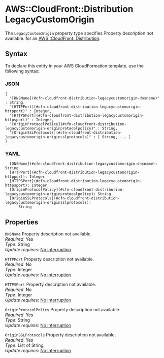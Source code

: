 # AWS::CloudFront::Distribution LegacyCustomOrigin<a name="aws-properties-cloudfront-distribution-legacycustomorigin"></a>

<a name="aws-properties-cloudfront-distribution-legacycustomorigin-description"></a>The `LegacyCustomOrigin` property type specifies Property description not available\. for an [AWS::CloudFront::Distribution](aws-resource-cloudfront-distribution.md)\.

## Syntax<a name="aws-properties-cloudfront-distribution-legacycustomorigin-syntax"></a>

To declare this entity in your AWS CloudFormation template, use the following syntax:

### JSON<a name="aws-properties-cloudfront-distribution-legacycustomorigin-syntax.json"></a>

```
{
  "[DNSName](#cfn-cloudfront-distribution-legacycustomorigin-dnsname)" : String,
  "[HTTPPort](#cfn-cloudfront-distribution-legacycustomorigin-httpport)" : Integer,
  "[HTTPSPort](#cfn-cloudfront-distribution-legacycustomorigin-httpsport)" : Integer,
  "[OriginProtocolPolicy](#cfn-cloudfront-distribution-legacycustomorigin-originprotocolpolicy)" : String,
  "[OriginSSLProtocols](#cfn-cloudfront-distribution-legacycustomorigin-originsslprotocols)" : [ String, ... ]
}
```

### YAML<a name="aws-properties-cloudfront-distribution-legacycustomorigin-syntax.yaml"></a>

```
  [DNSName](#cfn-cloudfront-distribution-legacycustomorigin-dnsname): String
  [HTTPPort](#cfn-cloudfront-distribution-legacycustomorigin-httpport): Integer
  [HTTPSPort](#cfn-cloudfront-distribution-legacycustomorigin-httpsport): Integer
  [OriginProtocolPolicy](#cfn-cloudfront-distribution-legacycustomorigin-originprotocolpolicy): String
  [OriginSSLProtocols](#cfn-cloudfront-distribution-legacycustomorigin-originsslprotocols):
    - String
```

## Properties<a name="aws-properties-cloudfront-distribution-legacycustomorigin-properties"></a>

`DNSName` <a name="cfn-cloudfront-distribution-legacycustomorigin-dnsname"></a>
Property description not available\.  
_Required_: Yes  
_Type_: String  
_Update requires_: [No interruption](https://docs.aws.amazon.com/AWSCloudFormation/latest/UserGuide/using-cfn-updating-stacks-update-behaviors.html#update-no-interrupt)

`HTTPPort` <a name="cfn-cloudfront-distribution-legacycustomorigin-httpport"></a>
Property description not available\.  
_Required_: No  
_Type_: Integer  
_Update requires_: [No interruption](https://docs.aws.amazon.com/AWSCloudFormation/latest/UserGuide/using-cfn-updating-stacks-update-behaviors.html#update-no-interrupt)

`HTTPSPort` <a name="cfn-cloudfront-distribution-legacycustomorigin-httpsport"></a>
Property description not available\.  
_Required_: No  
_Type_: Integer  
_Update requires_: [No interruption](https://docs.aws.amazon.com/AWSCloudFormation/latest/UserGuide/using-cfn-updating-stacks-update-behaviors.html#update-no-interrupt)

`OriginProtocolPolicy` <a name="cfn-cloudfront-distribution-legacycustomorigin-originprotocolpolicy"></a>
Property description not available\.  
_Required_: Yes  
_Type_: String  
_Update requires_: [No interruption](https://docs.aws.amazon.com/AWSCloudFormation/latest/UserGuide/using-cfn-updating-stacks-update-behaviors.html#update-no-interrupt)

`OriginSSLProtocols` <a name="cfn-cloudfront-distribution-legacycustomorigin-originsslprotocols"></a>
Property description not available\.  
_Required_: Yes  
_Type_: List of String  
_Update requires_: [No interruption](https://docs.aws.amazon.com/AWSCloudFormation/latest/UserGuide/using-cfn-updating-stacks-update-behaviors.html#update-no-interrupt)
